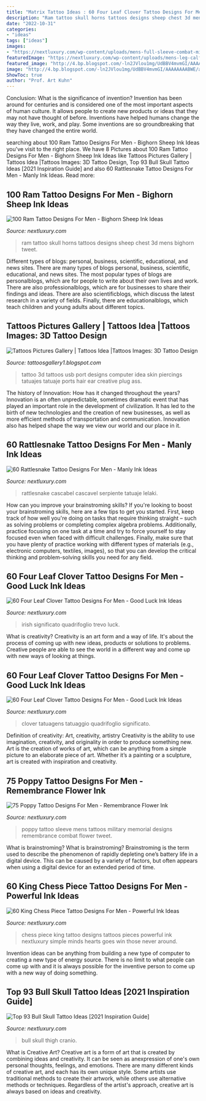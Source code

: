 ```yaml
---
title: "Matrix Tattoo Ideas : 60 Four Leaf Clover Tattoo Designs For Men"
description: "Ram tattoo skull horns tattoos designs sheep chest 3d mens bighorn tweet"
date: "2022-10-31"
categories:
- "ideas"
tags: ["ideas"]
images:
- "https://nextluxury.com/wp-content/uploads/mens-full-sleeve-combat-military-memorial-poppy-tattoo.jpg"
featuredImage: "https://nextluxury.com/wp-content/uploads/mens-leg-calf-irish-four-leaf-clover-tattoos.jpg"
featured_image: "http://4.bp.blogspot.com/-ln2JVlou1mg/UdBBV4mvmGI/AAAAAAAABWE/a7DunxduNtk/s640/Computer+usb+port+and+speaker+ports.png"
image: "http://4.bp.blogspot.com/-ln2JVlou1mg/UdBBV4mvmGI/AAAAAAAABWE/a7DunxduNtk/s640/Computer+usb+port+and+speaker+ports.png"
ShowToc: true
author: "Prof. Art Kuhn"
---
```



Conclusion: What is the significance of invention?
Invention has been around for centuries and is considered one of the most important aspects of human culture. It allows people to create new products or ideas that they may not have thought of before. Inventions have helped humans change the way they live, work, and play. Some inventions are so groundbreaking that they have changed the entire world.

	

		
searching about 100 Ram Tattoo Designs For Men - Bighorn Sheep Ink Ideas you've visit to the right place. We have 8 Pictures about 100 Ram Tattoo Designs For Men - Bighorn Sheep Ink Ideas like Tattoos Pictures Gallery | Tattoos Idea |Tattoos Images: 3D Tattoo Design, Top 93 Bull Skull Tattoo Ideas [2021 Inspiration Guide] and also 60 Rattlesnake Tattoo Designs For Men - Manly Ink Ideas. Read more:
		
    
## 100 Ram Tattoo Designs For Men - Bighorn Sheep Ink Ideas

<img loading=lazy src="https://nextluxury.com/wp-content/uploads/skull-with-ram-horns-mens-3d-chest-tattoo.jpg" onerror="this.onerror=null;this.src='https://tse1.mm.bing.net/th?id=OIP.ZHWczgLK5dpZuDyqsox1lwHaGt&amp;pid=15.1';" alt="100 Ram Tattoo Designs For Men - Bighorn Sheep Ink Ideas">

_Source: nextluxury.com_

>ram tattoo skull horns tattoos designs sheep chest 3d mens bighorn tweet. 

	

Different types of blogs: personal, business, scientific, educational, and news sites.
There are many types of blogs personal, business, scientific, educational, and news sites. The most popular types of blogs are personalblogs, which are for people to write about their own lives and work. There are also professionalblogs, which are for businesses to share their findings and ideas. There are also scientificblogs, which discuss the latest research in a variety of fields. Finally, there are educationalblogs, which teach children and young adults about different topics.

    
## Tattoos Pictures Gallery | Tattoos Idea |Tattoos Images: 3D Tattoo Design

<img loading=lazy src="http://4.bp.blogspot.com/-ln2JVlou1mg/UdBBV4mvmGI/AAAAAAAABWE/a7DunxduNtk/s640/Computer+usb+port+and+speaker+ports.png" onerror="this.onerror=null;this.src='https://tse4.mm.bing.net/th?id=OIP.2cUa0s9kvqQ699gTXX7-XgHaJu&amp;pid=15.1';" alt="Tattoos Pictures Gallery | Tattoos Idea |Tattoos Images: 3D Tattoo Design">

_Source: tattoosgallery1.blogspot.com_

>tattoo 3d tattoos usb port designs computer idea skin piercings tatuajes tatuaje ports hair ear creative plug ass. 

	

The history of Innovation: How has it changed throughout the years?
Innovation is an often unpredictable, sometimes dramatic event that has played an important role in the development of civilization. It has led to the birth of new technologies and the creation of new businesses, as well as more efficient methods of transportation and communication. Innovation also has helped shape the way we view our world and our place in it.

    
## 60 Rattlesnake Tattoo Designs For Men - Manly Ink Ideas

<img loading=lazy src="https://nextluxury.com/wp-content/uploads/old-school-rattlesnake-tattoo-on-male-ribs.jpg" onerror="this.onerror=null;this.src='https://tse2.mm.bing.net/th?id=OIP.TaCVuB3lSh6wDUfpqOYJ2gHaHa&amp;pid=15.1';" alt="60 Rattlesnake Tattoo Designs For Men - Manly Ink Ideas">

_Source: nextluxury.com_

>rattlesnake cascabel cascavel serpiente tatuaje lelaki. 

	

How can you improve your brainstroming skills?
If you're looking to boost your brainstroming skills, here are a few tips to get you started. First, keep track of how well you're doing on tasks that require thinking straight – such as solving problems or completing complex algebra problems. Additionally, practice focusing on one task at a time and try to force yourself to stay focused even when faced with difficult challenges. Finally, make sure that you have plenty of practice working with different types of materials (e.g., electronic computers, textiles, images), so that you can develop the critical thinking and problem-solving skills you need for any field.

    
## 60 Four Leaf Clover Tattoo Designs For Men - Good Luck Ink Ideas

<img loading=lazy src="https://nextluxury.com/wp-content/uploads/mens-leg-calf-irish-four-leaf-clover-tattoos.jpg" onerror="this.onerror=null;this.src='https://tse3.mm.bing.net/th?id=OIP.l8G08Pe-4GDlqo9LesmkSAHaHa&amp;pid=15.1';" alt="60 Four Leaf Clover Tattoo Designs For Men - Good Luck Ink Ideas">

_Source: nextluxury.com_

>irish significato quadrifoglio trevo luck. 

	

What is creativity?
Creativity is an art form and a way of life. It's about the process of coming up with new ideas, products or solutions to problems. Creative people are able to see the world in a different way and come up with new ways of looking at things.

    
## 60 Four Leaf Clover Tattoo Designs For Men - Good Luck Ink Ideas

<img loading=lazy src="https://nextluxury.com/wp-content/uploads/realistic-four-leaf-clover-with-water-droplet-mens-tattoos.jpg" onerror="this.onerror=null;this.src='https://tse1.mm.bing.net/th?id=OIP.dLyrbZ7-b7bcCV2o2lkQWQHaGq&amp;pid=15.1';" alt="60 Four Leaf Clover Tattoo Designs For Men - Good Luck Ink Ideas">

_Source: nextluxury.com_

>clover tatuagens tatuaggio quadrifoglio significato. 

	

Definition of creativity: Art, creativity, artistry
Creativity is the ability to use imagination, creativity, and originality in order to produce something new. Art is the creation of works of art, which can be anything from a simple picture to an elaborate piece of art. Whether it’s a painting or a sculpture, art is created with inspiration and creativity.

    
## 75 Poppy Tattoo Designs For Men - Remembrance Flower Ink

<img loading=lazy src="https://nextluxury.com/wp-content/uploads/mens-full-sleeve-combat-military-memorial-poppy-tattoo.jpg" onerror="this.onerror=null;this.src='https://tse2.mm.bing.net/th?id=OIP.hdGGZ59L-9Kh0h6XJSgRYgHaGG&amp;pid=15.1';" alt="75 Poppy Tattoo Designs For Men - Remembrance Flower Ink">

_Source: nextluxury.com_

>poppy tattoo sleeve mens tattoos military memorial designs remembrance combat flower tweet. 

	

What is brainstroming?
What is brainstroming? Brainstroming is the term used to describe the phenomenon of rapidly depleting one’s battery life in a digital device. This can be caused by a variety of factors, but often appears when using a digital device for an extended period of time.

    
## 60 King Chess Piece Tattoo Designs For Men - Powerful Ink Ideas

<img loading=lazy src="http://nextluxury.com/wp-content/uploads/forearm-king-chess-piece-tattoos-for-males.jpg" onerror="this.onerror=null;this.src='https://tse4.mm.bing.net/th?id=OIP.C6GObdhmKb_mszfO4hsniQHaHa&amp;pid=15.1';" alt="60 King Chess Piece Tattoo Designs For Men - Powerful Ink Ideas">

_Source: nextluxury.com_

>chess piece king tattoo designs tattoos pieces powerful ink nextluxury simple minds hearts goes win those never around. 

	

Invention ideas can be anything from building a new type of computer to creating a new type of energy source. There is no limit to what people can come up with and it is always possible for the inventive person to come up with a new way of doing something.

    
## Top 93 Bull Skull Tattoo Ideas [2021 Inspiration Guide]

<img loading=lazy src="https://nextluxury.com/wp-content/uploads/realistic-3d-mens-bull-skull-thigh-tattoo-design-inspiration.jpg" onerror="this.onerror=null;this.src='https://tse2.mm.bing.net/th?id=OIP.lqh8UetWZ4svPktLUgyE6gHaHa&amp;pid=15.1';" alt="Top 93 Bull Skull Tattoo Ideas [2021 Inspiration Guide]">

_Source: nextluxury.com_

>bull skull thigh cranio. 

	

What is Creative Art?
Creative art is a form of art that is created by combining ideas and creativity. It can be seen as anexpression of one's own personal thoughts, feelings, and emotions. There are many different kinds of creative art, and each has its own unique style. Some artists use traditional methods to create their artwork, while others use alternative methods or techniques. Regardless of the artist's approach, creative art is always based on ideas and creativity.

